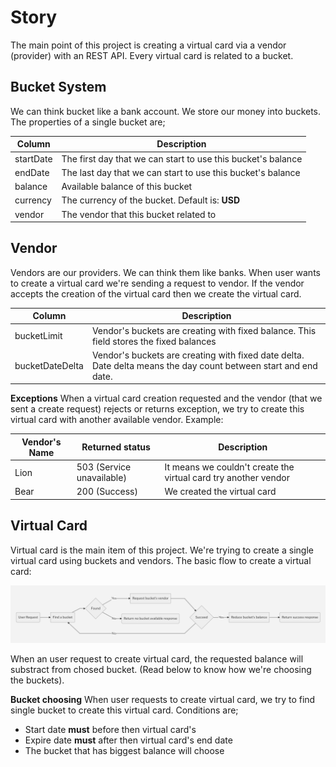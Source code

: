 # Story
The main point of this project is creating a virtual card via a vendor (provider) with an REST API.
Every virtual card is related to a bucket.
## Bucket System
We can think bucket like a bank account. We store our money into buckets.
The properties of a single bucket are;
 
|Column|Description|
|--|--|
|startDate|The first day that we can start to use this bucket's balance|
|endDate|The last day that we can start to use this bucket's balance|
|balance|Available balance of this bucket|
|currency|The currency of the bucket. Default is: **USD**|
|vendor|The vendor that this bucket related to|

## Vendor

Vendors are our providers. We can think them like banks. When user wants to create a virtual card we're sending a request to vendor. If the vendor accepts the creation of the virtual card then we create the virtual card.

|Column|Description|
|--|-- 
bucketLimit|Vendor's buckets are creating with fixed balance. This field stores the fixed balances|
bucketDateDelta|Vendor's buckets are creating with fixed date delta. Date delta means the day count between start and end date.|


**Exceptions**
When a virtual card creation requested and the vendor (that we sent a create request) rejects or returns exception, we try to create this virtual card with another available vendor.
Example:

|Vendor's Name|Returned status| Description |
|--|--|--|
|Lion|503 (Service unavailable)|It means we couldn't create the virtual card try another vendor|
|Bear|200 (Success)|We created the virtual card|

## Virtual Card
Virtual card is the main item of this project. We're trying to create a single virtual card using buckets and vendors.
The basic flow to create a virtual card:

![Flow](https://raw.githubusercontent.com/MehGokalp/virtual-card/master/docs/flow.png)

When an user request to create virtual card, the requested balance will substract from chosed bucket. (Read below to know how we're choosing the buckets).

**Bucket choosing**
When user requests to create virtual card, we try to find single bucket to create this virtual card. Conditions are;

 - Start date **must** before then virtual card's
 - Expire date **must** after then virtual card's end date
 - The bucket that has biggest balance will choose

